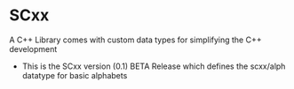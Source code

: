 # SCxx
A C++ Library comes with custom data types for simplifying the C++ development

- This is the SCxx version (0.1) BETA Release which defines the scxx/alph datatype for basic alphabets
